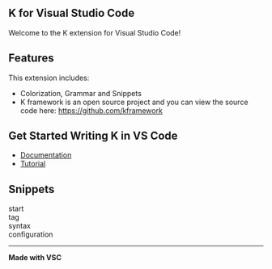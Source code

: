 ## K for Visual Studio Code

Welcome to the K extension for Visual Studio Code!


## Features
This extension includes: <br>
* Colorization, Grammar and Snippets <br>
* K framework is an open source project and you can view the source code here: 
https://github.com/kframework


## Get Started Writing K in VS Code
* [Documentation](http://www.kframework.org)
* [Tutorial](http://www.kframework.org/index.php/K_Tutorial)

## Snippets 
start <br>
tag <br>
syntax <br>
configuration <br>



-----------------------------------------------------------------------------------------------------------


**Made with VSC**
